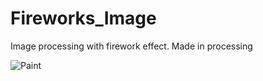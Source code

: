 # Fireworks_Image
Image processing with firework effect. Made in processing

![Paint](https://github.com/sumqwerty/Fireworks_Image/blob/master/Fireworks/demo.gif)

